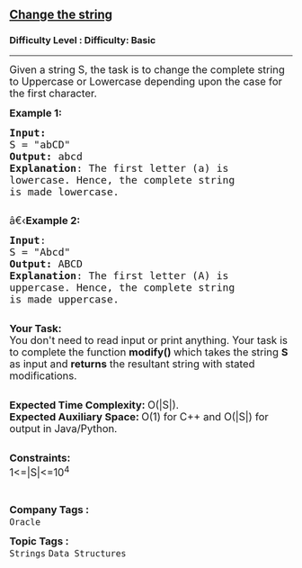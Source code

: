 <h2><a href="https://www.geeksforgeeks.org/problems/change-the-string3541/1?page=2&difficulty=Basic&status=unsolved&sortBy=submissions">Change the string</a></h2><h3>Difficulty Level : Difficulty: Basic</h3><hr><div class="problems_problem_content__Xm_eO"><p><span style="font-size:18px">Given a string S, the task is to change the complete string to Uppercase or Lowercase depending upon the case for the first character.</span></p>

<p><span style="font-size:18px"><strong>Example 1:</strong></span></p>

<pre><span style="font-size:18px"><strong>Input:</strong>
S = "abCD"
<strong>Output:</strong> abcd
<strong>Explanation</strong>: The first letter (a) is 
lowercase. Hence, the complete string
is made lowercase.
</span>
</pre>

<p><span style="font-size:18px">â€‹<strong>Example 2:</strong></span></p>

<pre><span style="font-size:18px"><strong>Input</strong>: 
S = "Abcd"
<strong>Output:</strong> ABCD
<strong>Explanation</strong>: The first letter (A) is
uppercase. Hence, the complete string
is made uppercase.</span></pre>

<p><br>
<span style="font-size:18px"><strong>Your Task:</strong><br>
You don't need to read input or print anything. Your task is to complete the function&nbsp;<strong>modify()&nbsp;</strong>which takes the string <strong>S</strong> as input and <strong>returns</strong> the resultant string with stated modifications.</span></p>

<p><br>
<span style="font-size:18px"><strong>Expected Time Complexity:&nbsp;</strong>O(|S|).<br>
<strong>Expected Auxiliary Space:&nbsp;</strong>O(1) for C++&nbsp;and O(|S|) for output in Java/Python.</span></p>

<p><br>
<span style="font-size:18px"><strong>Constraints:</strong><br>
1&lt;=|S|&lt;=10<sup>4</sup></span></p>

<p>&nbsp;</p>
</div><p><span style=font-size:18px><strong>Company Tags : </strong><br><code>Oracle</code>&nbsp;<br><p><span style=font-size:18px><strong>Topic Tags : </strong><br><code>Strings</code>&nbsp;<code>Data Structures</code>&nbsp;